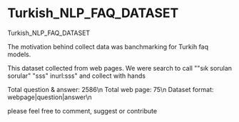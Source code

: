 # Turkish_NLP_FAQ_DATASET
Turkish_NLP_FAQ_DATASET

The motivation behind collect data was banchmarking for Turkih faq models.

This dataset collected from web pages. We were search to call ""sık sorulan sorular" "sss" inurl:sss" and collect with hands

Total question & answer: 2586\n
Total web page: 75\n
Dataset format: webpage|question|answer\n

please feel free to comment, suggest or contribute
